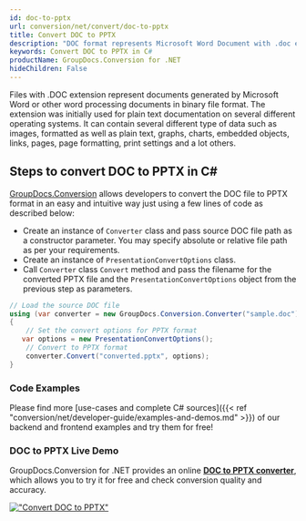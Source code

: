 ```yaml
---
id: doc-to-pptx
url: conversion/net/convert/doc-to-pptx
title: Convert DOC to PPTX
description: "DOC format represents Microsoft Word Document with .doc extension. Learn how to convert DOC to PPTX file programmatically in C# language using GroupDocs.Conversion for .NET library."
keywords: Convert DOC to PPTX in C#
productName: GroupDocs.Conversion for .NET
hideChildren: False
---
```


Files with .DOC extension represent documents generated by Microsoft Word or other word processing documents in binary file format. The extension was initially used for plain text documentation on several different operating systems. It can contain several different type of data such as images, formatted as well as plain text, graphs, charts, embedded objects, links, pages, page formatting, print settings and a lot others.

## Steps to convert DOC to PPTX in C#

[GroupDocs.Conversion](https://products.groupdocs.com/conversion/net) allows developers to convert the DOC file to PPTX format in an easy and intuitive way just using a few lines of code as described below:

* Create an instance of `Converter` class and pass source DOC file path as a constructor parameter. You may specify absolute or relative file path as per your requirements. 
* Create an instance of `PresentationConvertOptions` class.
* Call `Converter` class `Convert` method and pass the filename for the converted PPTX file and the `PresentationConvertOptions` object from the previous step as parameters.

```csharp
// Load the source DOC file
using (var converter = new GroupDocs.Conversion.Converter("sample.doc"))
{
    // Set the convert options for PPTX format
   var options = new PresentationConvertOptions();
    // Convert to PPTX format
    converter.Convert("converted.pptx", options);
}
```

### Code Examples

Please find more [use-cases and complete C# sources]({{< ref "conversion/net/developer-guide/examples-and-demos.md" >}}) of our backend and frontend examples and try them for free!

### DOC to PPTX Live Demo

GroupDocs.Conversion for .NET provides an online [**DOC to PPTX converter**](https://products.groupdocs.app/conversion/doc-to-pptx), which allows you to try it for free and check conversion quality and accuracy.

[!["Convert DOC to PPTX"](conversion/net/images/convert-to-pptx/convert-doc-to-pptx.png)](https://products.groupdocs.app/conversion/doc-to-pptx)